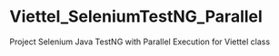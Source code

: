 # Viettel_SeleniumTestNG_Parallel
Project Selenium Java TestNG with Parallel Execution for Viettel class
